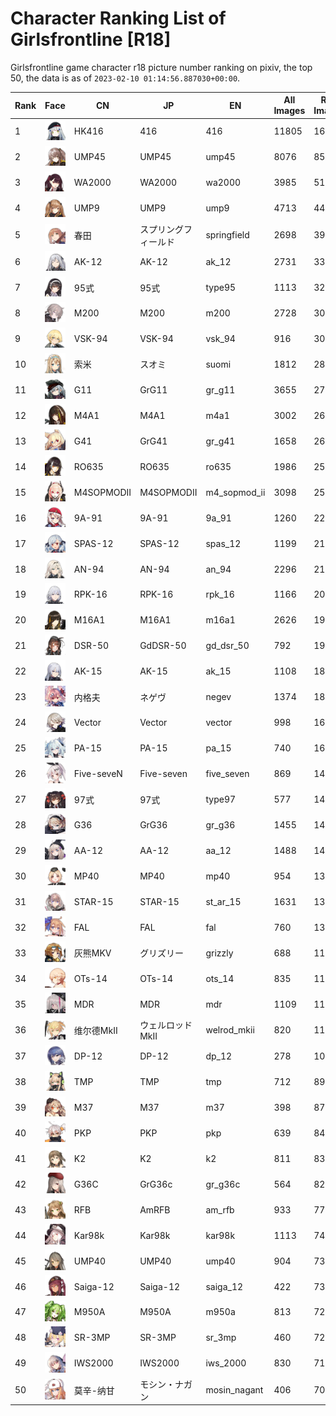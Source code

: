# Character Ranking List of Girlsfrontline [R18]

Girlsfrontline game character r18 picture number ranking on pixiv, the top 50, the data is as of `2023-02-10 01:14:56.887030+00:00`.

|   Rank | Face                                            | CN         | JP         | EN           |   All Images |   R18 Images |
|--------|-------------------------------------------------|------------|------------|--------------|--------------|--------------|
|      1 | ![416](./images/logo_416.png)                   | HK416      | 416        | 416          |        11805 |         1629 |
|      2 | ![ump45](./images/logo_ump45.png)               | UMP45      | UMP45      | ump45        |         8076 |          858 |
|      3 | ![wa2000](./images/logo_wa2000.png)             | WA2000     | WA2000     | wa2000       |         3985 |          515 |
|      4 | ![ump9](./images/logo_ump9.png)                 | UMP9       | UMP9       | ump9         |         4713 |          448 |
|      5 | ![springfield](./images/logo_springfield.png)   | 春田         | スプリングフィールド | springfield  |         2698 |          399 |
|      6 | ![ak_12](./images/logo_ak_12.png)               | AK-12      | AK-12      | ak_12        |         2731 |          336 |
|      7 | ![type95](./images/logo_type95.png)             | 95式        | 95式        | type95       |         1113 |          326 |
|      8 | ![m200](./images/logo_m200.png)                 | M200       | M200       | m200         |         2728 |          308 |
|      9 | ![vsk_94](./images/logo_vsk_94.png)             | VSK-94     | VSK-94     | vsk_94       |          916 |          303 |
|     10 | ![suomi](./images/logo_suomi.png)               | 索米         | スオミ        | suomi        |         1812 |          281 |
|     11 | ![gr_g11](./images/logo_gr_g11.png)             | G11        | GrG11      | gr_g11       |         3655 |          274 |
|     12 | ![m4a1](./images/logo_m4a1.png)                 | M4A1       | M4A1       | m4a1         |         3002 |          266 |
|     13 | ![gr_g41](./images/logo_gr_g41.png)             | G41        | GrG41      | gr_g41       |         1658 |          260 |
|     14 | ![ro635](./images/logo_ro635.png)               | RO635      | RO635      | ro635        |         1986 |          259 |
|     15 | ![m4_sopmod_ii](./images/logo_m4_sopmod_ii.png) | M4SOPMODII | M4SOPMODII | m4_sopmod_ii |         3098 |          251 |
|     16 | ![9a_91](./images/logo_9a_91.png)               | 9A-91      | 9A-91      | 9a_91        |         1260 |          224 |
|     17 | ![spas_12](./images/logo_spas_12.png)           | SPAS-12    | SPAS-12    | spas_12      |         1199 |          215 |
|     18 | ![an_94](./images/logo_an_94.png)               | AN-94      | AN-94      | an_94        |         2296 |          214 |
|     19 | ![rpk_16](./images/logo_rpk_16.png)             | RPK-16     | RPK-16     | rpk_16       |         1166 |          201 |
|     20 | ![m16a1](./images/logo_m16a1.png)               | M16A1      | M16A1      | m16a1        |         2626 |          198 |
|     21 | ![gd_dsr_50](./images/logo_gd_dsr_50.png)       | DSR-50     | GdDSR-50   | gd_dsr_50    |          792 |          195 |
|     22 | ![ak_15](./images/logo_ak_15.png)               | AK-15      | AK-15      | ak_15        |         1108 |          187 |
|     23 | ![negev](./images/logo_negev.png)               | 内格夫        | ネゲヴ        | negev        |         1374 |          183 |
|     24 | ![vector](./images/logo_vector.png)             | Vector     | Vector     | vector       |          998 |          166 |
|     25 | ![pa_15](./images/logo_pa_15.png)               | PA-15      | PA-15      | pa_15        |          740 |          161 |
|     26 | ![five_seven](./images/logo_five_seven.png)     | Five-seveN | Five-seven | five_seven   |          869 |          144 |
|     27 | ![type97](./images/logo_type97.png)             | 97式        | 97式        | type97       |          577 |          144 |
|     28 | ![gr_g36](./images/logo_gr_g36.png)             | G36        | GrG36      | gr_g36       |         1455 |          143 |
|     29 | ![aa_12](./images/logo_aa_12.png)               | AA-12      | AA-12      | aa_12        |         1488 |          142 |
|     30 | ![mp40](./images/logo_mp40.png)                 | MP40       | MP40       | mp40         |          954 |          135 |
|     31 | ![st_ar_15](./images/logo_st_ar_15.png)         | STAR-15    | STAR-15    | st_ar_15     |         1631 |          133 |
|     32 | ![fal](./images/logo_fal.png)                   | FAL        | FAL        | fal          |          760 |          132 |
|     33 | ![grizzly](./images/logo_grizzly.png)           | 灰熊MKV      | グリズリー      | grizzly      |          688 |          118 |
|     34 | ![ots_14](./images/logo_ots_14.png)             | OTs-14     | OTs-14     | ots_14       |          835 |          114 |
|     35 | ![mdr](./images/logo_mdr.png)                   | MDR        | MDR        | mdr          |         1109 |          112 |
|     36 | ![welrod_mkii](./images/logo_welrod_mkii.png)   | 维尔德MkⅡ     | ウェルロッドMkII | welrod_mkii  |          820 |          111 |
|     37 | ![dp_12](./images/logo_dp_12.png)               | DP-12      | DP-12      | dp_12        |          278 |          101 |
|     38 | ![tmp](./images/logo_tmp.png)                   | TMP        | TMP        | tmp          |          712 |           89 |
|     39 | ![m37](./images/logo_m37.png)                   | M37        | M37        | m37          |          398 |           87 |
|     40 | ![pkp](./images/logo_pkp.png)                   | PKP        | PKP        | pkp          |          639 |           84 |
|     41 | ![k2](./images/logo_k2.png)                     | K2         | K2         | k2           |          811 |           83 |
|     42 | ![gr_g36c](./images/logo_gr_g36c.png)           | G36C       | GrG36c     | gr_g36c      |          564 |           82 |
|     43 | ![am_rfb](./images/logo_am_rfb.png)             | RFB        | AmRFB      | am_rfb       |          933 |           77 |
|     44 | ![kar98k](./images/logo_kar98k.png)             | Kar98k     | Kar98k     | kar98k       |         1113 |           74 |
|     45 | ![ump40](./images/logo_ump40.png)               | UMP40      | UMP40      | ump40        |          904 |           73 |
|     46 | ![saiga_12](./images/logo_saiga_12.png)         | Saiga-12   | Saiga-12   | saiga_12     |          422 |           73 |
|     47 | ![m950a](./images/logo_m950a.png)               | M950A      | M950A      | m950a        |          813 |           72 |
|     48 | ![sr_3mp](./images/logo_sr_3mp.png)             | SR-3MP     | SR-3MP     | sr_3mp       |          460 |           72 |
|     49 | ![iws_2000](./images/logo_iws_2000.png)         | IWS2000    | IWS2000    | iws_2000     |          830 |           71 |
|     50 | ![mosin_nagant](./images/logo_mosin_nagant.png) | 莫辛-纳甘      | モシン・ナガン    | mosin_nagant |          406 |           70 |
